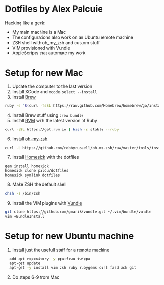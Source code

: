 # Dotfiles by Alex Palcuie

Hacking like a geek:

* My main machine is a Mac
* The configurations also work on an Ubuntu remote machine
* ZSH shell with oh_my_zsh and custom stuff
* VIM provisioned with Vundle
* AppleScripts that automate my work

# Setup for new Mac

1. Update the computer to the last version
2. Install XCode and `xcode-select --install`
3. Install [Brew](http://brew.sh/)

  ```bash
  ruby -e "$(curl -fsSL https://raw.github.com/Homebrew/homebrew/go/install)"
  ```

4. Install Brew stuff using `brew bundle`
5. Install [RVM](rvm.io) with the latest version of Ruby

  ```bash
  curl -sSL https://get.rvm.io | bash -s stable --ruby
  ```

6. Install [oh-my-zsh](https://github.com/robbyrussell/oh-my-zsh/)

  ```bash
  curl -L https://github.com/robbyrussell/oh-my-zsh/raw/master/tools/install.sh | sh
  ```

7. Install [Homesick](https://github.com/technicalpickles/homesick) with the dotfiles

  ```bash
  gem install homesick
  homesick clone palcu/dotfiles
  homesick symlink dotfiles
  ```

8. Make ZSH the default shell

  ```bash
  chsh -s /bin/zsh
  ```

9. Install the VIM plugins with [Vundle](https://github.com/gmarik/Vundle.vim)

  ```bash
  git clone https://github.com/gmarik/vundle.git ~/.vim/bundle/vundle
  vim +BundleInstall
  ```

# Setup for new Ubuntu machine

1. Install just the usefull stuff for a remote machine

  ```bash
    add-apt-repository -y ppa:fcwu-tw/ppa
    apt-get update
    apt-get -y install vim zsh ruby rubygems curl fasd ack git
  ```

2. Do steps 6-9 from Mac
